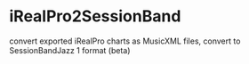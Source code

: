 # iRealPro2SessionBand
convert exported iRealPro charts as MusicXML files, convert to SessionBandJazz 1 format (beta)
